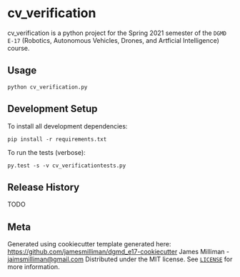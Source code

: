 # cv_verification

cv_verification is a python project for the Spring 2021 semester of the `DGMD E-17` (Robotics, Autonomous Vehicles, Drones, and Artficial Intelligence) course.

## Usage

`python cv_verification.py`

## Development Setup

To install all development dependencies:

`pip install -r requirements.txt`

To run the tests (verbose):

`py.test -s -v cv_verificationtests.py`

## Release History

TODO

## Meta
Generated using cookiecutter template generated here: https://github.com/jamesmilliman/dgmd_e17-cookiecutter
James Milliman - jaimsmilliman@gmail.com
Distributed under the MIT license. See [`LICENSE`](./LICENSE) for more information.
